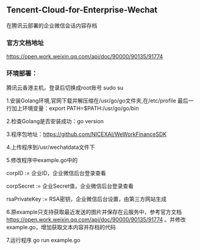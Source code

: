 ## Tencent-Cloud-for-Enterprise-Wechat
在腾讯云部署的企业微信会话内容存档

### 官方文档地址
https://open.work.weixin.qq.com/api/doc/90000/90135/91774

### 环境部署：
腾讯云香港主机，登录后切换成root账号 sudo su

1.安装Golang环境,官网下载并解压缩在/usr/go/go文件夹,在/etc/profile 最后一行加上环境变量：export PATH=$PATH:/usr/go/go/bin

2.检查Golang是否安装成功：go version

3.程序包地址：https://github.com/NICEXAI/WeWorkFinanceSDK

4.上传程序到/usr/wechatdata文件下

5.修改程序中example.go中的	

corpID := 企业ID，企业微信后台登录查看

corpSecret := 企业Secret值，企业微信后台登录查看

rsaPrivateKey := RSA密钥，企业微信后台设置，由第三方网站生成

6.原example只支持获取最近发送的图片并保存在云服务中，参考官方文档 https://open.work.weixin.qq.com/api/doc/90000/90135/91774 。并修改example.go，增加获取文本内容并存档的代码

7.运行程序 go run example.go
